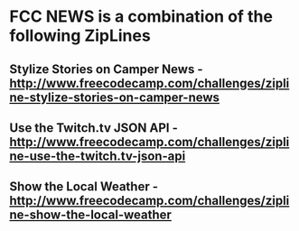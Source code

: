 # FCC NEWS is a combination of the following ZipLines
## Stylize Stories on Camper News - http://www.freecodecamp.com/challenges/zipline-stylize-stories-on-camper-news
## Use the Twitch.tv JSON API - http://www.freecodecamp.com/challenges/zipline-use-the-twitch.tv-json-api
## Show the Local Weather - http://www.freecodecamp.com/challenges/zipline-show-the-local-weather
